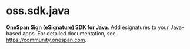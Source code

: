 oss.sdk.java
============

**OneSpan Sign (eSignature) SDK for Java**. Add esignatures to your Java-based apps. For detailed documentation, see https://community.onespan.com.
